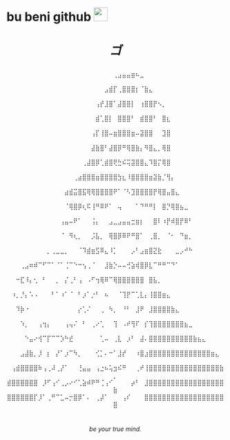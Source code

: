 # bu beni github <img src="https://media.tenor.com/m7WocTla1rQAAAAi/persona-persona4.gif" width="32">


# <p align="center"><i>ゴ</i></p>

<p align="center">
⠀⠀⠀⠀⠀⠀⠀⠀⠀⠀⠀⠀⠀⠀⠀⠀⠀⠀⠀⠀⠀⠀⠀⠀⢀⣠⣤⣤⣶⠦⣀⠀⠀⠀⠀⠀⠀⠀⠀⠀⠀⠀⠀⠀⠀⠀⠀⠀⠀⠀
⠀⠀⠀⠀⠀⠀⠀⠀⠀⠀⠀⠀⠀⠀⠀⠀⠀⠀⠀⠀⠀⠀⣠⣾⡏⢀⣿⣿⣿⡆⠈⣷⣄⠀⠀⠀⠀⠀⠀⠀⠀⠀⠀⠀⠀⠀⠀⠀⠀⠀
⠀⠀⠀⠀⠀⠀⠀⠀⠀⠀⠀⠀⠀⠀⠀⠀⠀⠀⠀⠀⢠⡞⣸⣿⠁⣼⣿⣿⡇⠀⢰⣿⣿⡟⠢⡀⠀⠀⠀⠀⠀⠀⠀⠀⠀⠀⠀⠀⠀⠀
⠀⠀⠀⠀⠀⠀⠀⠀⠀⠀⠀⠀⠀⠀⠀⠀⠀⠀⠀⠀⣾⢁⣿⡇⠀⣿⣿⣿⠃⠀⣾⣿⣿⠃⠀⣿⣆⠀⠀⠀⠀⠀⠀⠀⠀⠀⠀⠀⠀⠀
⠀⠀⠀⠀⠀⠀⠀⠀⠀⠀⠀⠀⠀⠀⠀⠀⠀⠀⠀⢠⡏⢸⣿⠤⣶⣿⣿⣿⣶⠤⣽⣿⣿⠀⠀⣹⣿⠀⠀⠀⠀⠀⠀⠀⠀⠀⠀⠀⠀⠀
⠀⠀⠀⠀⠀⠀⠀⠀⠀⠀⠀⠀⠀⠀⠀⠀⠀⠀⠀⣼⣷⣿⠃⣼⣿⡿⠛⢿⣿⣷⡄⠻⣿⣄⡀⢿⣿⠀⠀⠀⠀⠀⠀⠀⠀⠀⠀⠀⠀⠀
⠀⠀⠀⠀⠀⠀⠀⠀⠀⠀⠀⠀⠀⠀⠀⠀⠀⢀⣼⣿⡿⢁⣾⣿⢟⣓⠮⢭⣽⣿⣿⣄⠹⣿⡍⢿⣿⠀⠀⠀⠀⠀⠀⠀⠀⠀⠀⠀⠀⠀
⠀⠀⠀⠀⠀⠀⠀⠀⠀⠀⠀⠀⠀⠀⠀⢀⣴⣿⣿⣿⣶⣿⣿⣿⣿⣳⣆⠸⣿⣿⣿⣿⣶⣽⣷⡈⢻⡄⠀⠀⠀⠀⠀⠀⠀⠀⠀⠀⠀⠀
⠀⠀⠀⠀⠀⠀⠀⠀⠀⠀⠀⠀⠀⣴⣾⣭⣿⣯⢿⢿⣿⣿⣿⣿⠟⠁⠈⠣⣹⣿⣿⣿⣿⡟⢿⣿⣤⣿⣄⠀⠀⠀⠀⠀⠀⠀⠀⠀⠀⠀
⠀⠀⠀⠀⠀⠀⠀⠀⠀⠀⠀⠀⠀⠈⢿⣿⡿⢆⠯⢸⠛⠿⠟⠁⠀⢤⠀⠀⠀⠁⠙⠛⠛⡇⠀⣿⡙⢿⣿⣦⣀⠀⠀⠀⠀⠀⠀⠀⠀⠀
⠀⠀⠀⠀⠀⠀⠀⠀⠀⠀⠀⠀⢠⣤⠤⠟⠁⠀⠀⢨⡄⠀⠀⣠⣀⣠⣤⣤⣒⣶⡆⠀⠀⣿⠇⠰⡟⠾⣿⡟⠿⠃⠀⠀⠀⠀⠀⠀⠀⠀
⠀⠀⠀⠀⠀⠀⠀⠀⠀⠀⠀⠀⠈⠀⠻⢆⡀⠀⠀⡨⣧⡀⠀⢿⣿⡿⠿⠟⠛⣿⠁⠀⢀⣿⡀⠀⠈⠂⠀⠙⣶⡀⠀⠀⠀⠀⠀⠀⠀⠀
⠀⠀⠀⠀⠀⠀⠀⠀⠀⡀⢀⣀⣀⡀⠀⠀⠈⠹⣾⣶⣫⠿⣄⠸⡁⠀⠀⠀⡠⠃⣠⣶⣿⣝⣗⠀⠀⠀⣀⡠⠚⠓⠀⠀⠀⠀⠀⠀⠀⠀
⠀⠀⠀⢀⣠⠶⠾⠉⠋⠉⠁⠈⠁⢈⠉⠑⠒⢢⢀⠈⠀⠀⣸⣷⡑⠤⠤⢚⣵⢾⣿⡿⣇⠉⠛⠛⠉⠙⠁⠀⠀⠀⠀⠀⠀⠀⠀⠀⠀⠀
⠀⠀⠒⣏⠸⡄⢂⠀⠃⠀⠀⡀⠀⡌⢀⠃⢠⠀⠠⠋⢲⢿⠿⠉⢿⣿⣿⣿⣿⣿⣿⠀⣿⣧⡀⠀⠀⠀⠀⠀⠀⠀⠀⠀⠀⠀⠀⠀⠀⠀
⠀⠰⡀⡘⡄⠡⠠⠀⠀⠀⠃⠁⠰⠁⠈⠀⠃⡰⠁⡐⠃⠀⠦⠀⠀⠈⢹⡟⠉⢁⣇⡄⢸⣿⣿⣶⣄⠀⠀⠀⠀⠀⠀⠀⠀⠀⠀⠀⠀⠀
⠀⠀⠹⡷⠐⠀⠀⠀⠀⠀⠀⠀⠀⠀⠀⠀⡔⢁⠌⠀⠀⢀⠀⠳⡀⠀⠘⠃⠀⣸⠟⠀⣸⣿⣿⣿⣿⣷⣄⠀⠀⠀⠀⠀⠀⠀⠀⠀⠀⠀
⠀⠀⠀⠱⡀⠀⠀⢠⢲⡄⠀⠀⠀⢠⢤⠌⠀⠃⠀⢀⠔⢁⠀⠀⢹⠀⠠⠞⢻⠏⠀⡎⢹⣿⣿⣿⣿⣿⣿⣿⣦⣀⠀⠀⠀⠀⠀⠀⠀⠀
⠀⠀⠀⠀⠑⣤⠔⢺⠉⡏⠉⠉⡱⠓⣞⠀⠀⠀⠀⠀⠀⢁⠤⠀⢀⣇⠀⡰⠃⠀⣼⠄⣿⣿⣿⣿⣿⣿⣿⣿⣿⣿⣷⣦⣄⠀⠀⠀⠀⠀
⠀⠀⠀⣠⣼⣷⡀⡸⠀⡆⠀⡜⠁⡰⠉⠳⡀⠀⠀⠀⢊⡁⠄⠒⠁⣸⡞⠀⠀⠰⣿⣰⣿⣿⣿⣿⣿⣿⣿⣿⣿⣿⣿⣿⣿⣿⣶⣄⠀⠀
⠀⢠⣾⣿⣿⣿⣿⠷⢠⢀⠼⢀⡜⠁⠀⠀⢘⣤⣤⠀⢠⣐⠦⢥⣲⠮⠛⠀⠀⢀⠞⢸⣿⣿⣿⣿⣿⣿⣿⣿⣿⣿⣿⣿⣿⣿⣿⣿⣷⡀
⣾⣿⣿⣿⣿⣿⣿⠀⡸⠋⢠⠊⢀⡠⠔⠊⢁⣵⠾⠟⠛⢈⢠⠊⠀⠀⠀⠀⡴⠃⠀⣸⣿⣿⣿⣿⣿⣿⣿⣿⣿⣿⣿⣿⣿⣿⣿⣿⣿⣷
⣿⣿⣿⣿⣿⣿⡏⡸⠁⢀⠛⠉⣁⠤⡒⣿⡿⠁⠄⠀⢀⡼⠁⠀⠀⠀⢠⠎⠀⠀⠀⣿⣿⣿⣿⣿⣿⣿⣿⣿⣿⣿⣿⣿⣿⣿⣿⣿⣿⣿
</p>

#

<p align="center"><i>be your true mind.</i></p>

